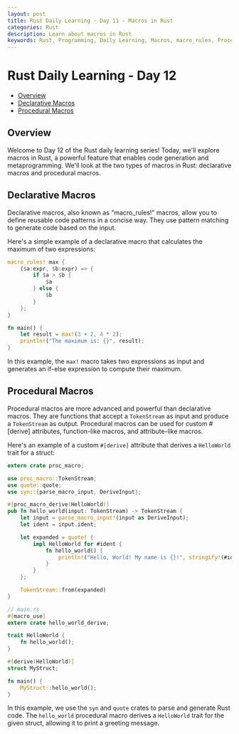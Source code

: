 ```yaml
---
layout: post
title: Rust Daily Learning - Day 11 - Macros in Rust
categories: Rust
description: Learn about macros in Rust
keywords: Rust, Programming, Daily Learning, Macros, macro_rules, Procedural Macros
---
```

# Rust Daily Learning - Day 12

- [Overview](#overview)
- [Declarative Macros](#declarative-macros)
- [Procedural Macros](#procedural-macros)

## Overview

Welcome to Day 12 of the Rust daily learning series! Today, we'll explore macros in Rust, a powerful feature that enables code generation and metaprogramming. We'll look at the two types of macros in Rust: declarative macros and procedural macros.

## Declarative Macros

Declarative macros, also known as "macro_rules!" macros, allow you to define reusable code patterns in a concise way. They use pattern matching to generate code based on the input.

Here's a simple example of a declarative macro that calculates the maximum of two expressions:

```rust
macro_rules! max {
    ($a:expr, $b:expr) => {
        if $a > $b {
            $a
        } else {
            $b
        }
    };
}

fn main() {
    let result = max!(3 + 2, 4 * 2);
    println!("The maximum is: {}", result);
}
```

In this example, the `max!` macro takes two expressions as input and generates an if-else expression to compute their maximum.

## Procedural Macros

Procedural macros are more advanced and powerful than declarative macros. They are functions that accept a `TokenStream` as input and produce a `TokenStream` as output. Procedural macros can be used for custom #[derive] attributes, function-like macros, and attribute-like macros.

Here's an example of a custom `#[derive]` attribute that derives a `HelloWorld` trait for a struct:

```rust
extern crate proc_macro;

use proc_macro::TokenStream;
use quote::quote;
use syn::{parse_macro_input, DeriveInput};

#[proc_macro_derive(HelloWorld)]
pub fn hello_world(input: TokenStream) -> TokenStream {
    let input = parse_macro_input!(input as DeriveInput);
    let ident = input.ident;

    let expanded = quote! {
        impl HelloWorld for #ident {
            fn hello_world() {
                println!("Hello, World! My name is {}!", stringify!(#ident));
            }
        }
    };

    TokenStream::from(expanded)
}

// main.rs
#[macro_use]
extern crate hello_world_derive;

trait HelloWorld {
    fn hello_world();
}

#[derive(HelloWorld)]
struct MyStruct;

fn main() {
    MyStruct::hello_world();
}
```

In this example, we use the `syn` and `quote` crates to parse and generate Rust code. The `hello_world` procedural macro derives a `HelloWorld` trait for the given struct, allowing it to print a greeting message.